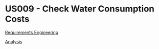 # US009 - Check Water Consumption Costs

[Requirements Engineering](01.requirements-engineering/Readme.md)

[Analysis](02.analysis/Readme.md)